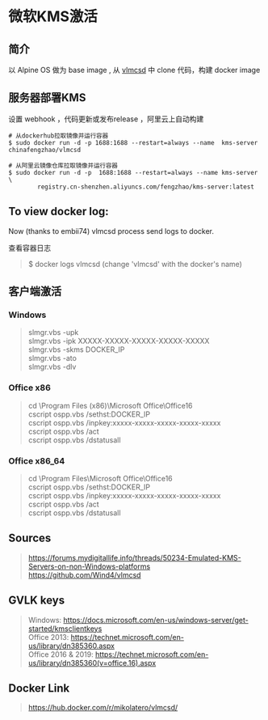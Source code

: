 # 微软KMS激活



## 简介

以 Alpine OS 做为 base image , 从  [vlmcsd](https://github.com/Wind4/vlmcsd) 中 clone 代码，构建 docker image 



## 服务器部署KMS

设置 webhook ，代码更新或发布release ，阿里云上自动构建



```shell
# 从dockerhub拉取镜像并运行容器
$ sudo docker run -d -p 1688:1688 --restart=always --name  kms-server  chinafengzhao/vlmcsd

# 从阿里云镜像仓库拉取镜像并运行容器
$ sudo docker run -d -p  1688:1688 --restart=always --name kms-server \
		registry.cn-shenzhen.aliyuncs.com/fengzhao/kms-server:latest 

```



## To view docker log:
Now (thanks to embii74) vlmcsd process send logs to docker.

查看容器日志

> $ docker logs vlmcsd (change 'vlmcsd' with the docker's name)





## 客户端激活

### Windows
>slmgr.vbs -upk  
>slmgr.vbs -ipk XXXXX-XXXXX-XXXXX-XXXXX-XXXXX  
>slmgr.vbs -skms DOCKER_IP  
>slmgr.vbs -ato  
>slmgr.vbs -dlv  

### Office x86
>cd \Program Files (x86)\Microsoft Office\Office16  
>cscript ospp.vbs /sethst:DOCKER_IP  
>cscript ospp.vbs /inpkey:xxxxx-xxxxx-xxxxx-xxxxx-xxxxx  
>cscript ospp.vbs /act  
>cscript ospp.vbs /dstatusall  

### Office x86_64
>cd \Program Files\Microsoft Office\Office16  
>cscript ospp.vbs /sethst:DOCKER_IP  
>cscript ospp.vbs /inpkey:xxxxx-xxxxx-xxxxx-xxxxx-xxxxx  
>cscript ospp.vbs /act  
>cscript ospp.vbs /dstatusall  

## Sources
> https://forums.mydigitallife.info/threads/50234-Emulated-KMS-Servers-on-non-Windows-platforms  
https://github.com/Wind4/vlmcsd

## GVLK keys
> Windows: https://docs.microsoft.com/en-us/windows-server/get-started/kmsclientkeys  
> Office 2013: https://technet.microsoft.com/en-us/library/dn385360.aspx  
> Office 2016 & 2019: https://technet.microsoft.com/en-us/library/dn385360(v=office.16).aspx

## Docker Link
> https://hub.docker.com/r/mikolatero/vlmcsd/
